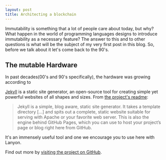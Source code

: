 ```yaml
---
layout: post
title: Architecting a blockchain
---
```

Immutability is something that a lot of people care about today, but why? What happen in the world of programming languages designs to introduce immutability as a necessary feature? The answer to this and to other questions is what will be the subject of my very first post in this blog. So, before we talk about it let's come back to the 90's.

## The mutable Hardware

In past decades(00's and 90's specifically), the hardware was growing according to

[Jekyll](http://jekyllrb.com) is a static site generator, an open-source tool for creating simple yet powerful websites of all shapes and sizes. From [the project's readme](https://github.com/mojombo/jekyll/blob/master/README.markdown):

<!--more-->

  > Jekyll is a simple, blog aware, static site generator. It takes a template directory [...] and spits out a complete, static website suitable for serving with Apache or your favorite web server. This is also the engine behind GitHub Pages, which you can use to host your project’s page or blog right here from GitHub.

It's an immensely useful tool and one we encourage you to use here with Lanyon.

Find out more by [visiting the project on GitHub](https://github.com/mojombo/jekyll).

